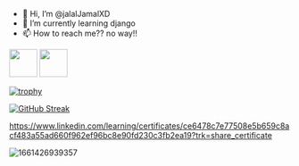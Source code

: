 - 👋 Hi, I’m @jalalJamalXD
- 🌱 I’m currently learning django  
- 📫 How to reach me?? no way!!

<div>
<img style="width:50px;" src="https://cdn.jsdelivr.net/gh/devicons/devicon/icons/python/python-original-wordmark.svg" />
<img style="width:50px;" src="https://cdn.jsdelivr.net/gh/devicons/devicon/icons/django/django-plain.svg" />
</div>
  
  
  
[![trophy](https://github-profile-trophy.vercel.app/?username=jalalJamalXD&theme=onedark)](https://github.com/jalalJamalXD)




[![GitHub Streak](https://github-readme-streak-stats.herokuapp.com/?user=jalalJamalXD&theme=highcontrast)](https://git.io/streak-stats)



https://www.linkedin.com/learning/certificates/ce6478c7e77508e5b659c8acf483a55ad660f962ef96bc8e90fd230c3fb2ea19?trk=share_certificate






![1661426939357](https://user-images.githubusercontent.com/111292790/186653424-73e838ea-d967-4457-8248-1f3607e1e026.png)
